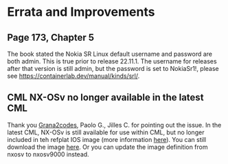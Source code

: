 # Errata and Improvements

## Page 173, Chapter 5
The book stated the Nokia SR Linux default username and password are both admin. This is true prior to release 22.11.1. 
The username for releases after that version is still admin, but the password is set to NokiaSr1!, please see https://containerlab.dev/manual/kinds/srl/.

## CML NX-OSv no longer available in the latest CML
Thank you [Grana2codes](https://github.com/Grana2codes), Paolo G., Jilles C. for pointing out the issue. In the latest CML, NX-OSv is still available for use within CML, but no longer included in teh refplat IOS image (more information [here](https://developer.cisco.com/docs/modeling-labs/#!nx-os/overview)). You can still download the image [here](https://developer.cisco.com/docs/modeling-labs/#!downloading-files-for-cml-installation). Or you can update the image definition from nxosv to nxosv9000 instead. 
